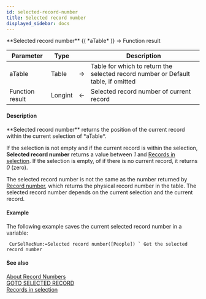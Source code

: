 ```yaml
---
id: selected-record-number
title: Selected record number
displayed_sidebar: docs
---
```


<!--REF #_command_.Selected record number.Syntax-->**Selected record number** {( *aTable* )} -> Function result<!-- END REF-->
<!--REF #_command_.Selected record number.Params-->
| Parameter | Type |  | Description |
| --- | --- | --- | --- |
| aTable | Table | -> | Table for which to return the selected record number or Default table, if omitted |
| Function result | Longint | <- | Selected record number of current record |

<!-- END REF-->

#### Description 

<!--REF #_command_.Selected record number.Summary-->**Selected record number** returns the position of the current record within the current selection of *aTable*.<!-- END REF--> 

If the selection is not empty and if the current record is within the selection, **Selected record number** returns a value between *1* and [Records in selection](records-in-selection.md). If the selection is empty, of if there is no current record, it returns *0* (zero).

The selected record number is not the same as the number returned by [Record number](record-number.md), which returns the physical record number in the table. The selected record number depends on the current selection and the current record.

#### Example 

The following example saves the current selected record number in a variable:

```4d
 CurSelRecNum:=Selected record number([People]) ` Get the selected record number
```

#### See also 
[About Record Numbers](../../4D/20-R6/About-Record-Numbers.300-6958029.en.html)  
[GOTO SELECTED RECORD](goto-selected-record.md)  
[Records in selection](records-in-selection.md)  